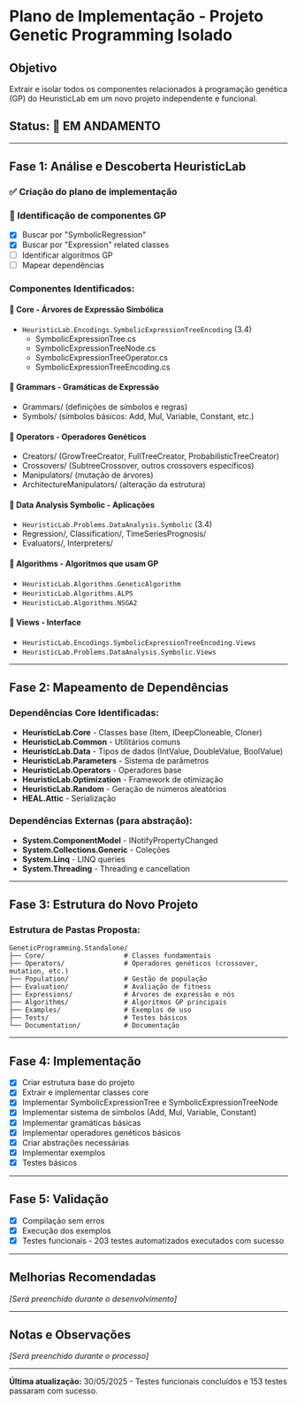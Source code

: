 # Plano de Implementação - Projeto Genetic Programming Isolado

## Objetivo
Extrair e isolar todos os componentes relacionados à programação genética (GP) do HeuristicLab em um novo projeto independente e funcional.

## Status: 🔄 EM ANDAMENTO

---

## Fase 1: Análise e Descoberta HeuristicLab
### ✅ Criação do plano de implementação
### 🔄 Identificação de componentes GP
- [x] Buscar por "SymbolicRegression" 
- [x] Buscar por "Expression" related classes
- [ ] Identificar algoritmos GP
- [ ] Mapear dependências

### Componentes Identificados:

#### 📁 **Core - Árvores de Expressão Simbólica**
- `HeuristicLab.Encodings.SymbolicExpressionTreeEncoding` (3.4)
  - SymbolicExpressionTree.cs
  - SymbolicExpressionTreeNode.cs
  - SymbolicExpressionTreeOperator.cs
  - SymbolicExpressionTreeEncoding.cs

#### 📁 **Grammars - Gramáticas de Expressão**
- Grammars/ (definições de símbolos e regras)
- Symbols/ (símbolos básicos: Add, Mul, Variable, Constant, etc.)

#### 📁 **Operators - Operadores Genéticos**
- Creators/ (GrowTreeCreator, FullTreeCreator, ProbabilisticTreeCreator)
- Crossovers/ (SubtreeCrossover, outros crossovers específicos)
- Manipulators/ (mutação de árvores)
- ArchitectureManipulators/ (alteração da estrutura)

#### 📁 **Data Analysis Symbolic - Aplicações**
- `HeuristicLab.Problems.DataAnalysis.Symbolic` (3.4)
- Regression/, Classification/, TimeSeriesPrognosis/
- Evaluators/, Interpreters/

#### 📁 **Algorithms - Algoritmos que usam GP**
- `HeuristicLab.Algorithms.GeneticAlgorithm`
- `HeuristicLab.Algorithms.ALPS`
- `HeuristicLab.Algorithms.NSGA2`

#### 📁 **Views - Interface**
- `HeuristicLab.Encodings.SymbolicExpressionTreeEncoding.Views`
- `HeuristicLab.Problems.DataAnalysis.Symbolic.Views`

---

## Fase 2: Mapeamento de Dependências
### Dependências Core Identificadas:
- **HeuristicLab.Core** - Classes base (Item, IDeepCloneable, Cloner)
- **HeuristicLab.Common** - Utilitários comuns
- **HeuristicLab.Data** - Tipos de dados (IntValue, DoubleValue, BoolValue)
- **HeuristicLab.Parameters** - Sistema de parâmetros
- **HeuristicLab.Operators** - Operadores base
- **HeuristicLab.Optimization** - Framework de otimização
- **HeuristicLab.Random** - Geração de números aleatórios
- **HEAL.Attic** - Serialização

### Dependências Externas (para abstração):
- **System.ComponentModel** - INotifyPropertyChanged
- **System.Collections.Generic** - Coleções
- **System.Linq** - LINQ queries
- **System.Threading** - Threading e cancellation

---

## Fase 3: Estrutura do Novo Projeto
### Estrutura de Pastas Proposta:
```
GeneticProgramming.Standalone/
├── Core/                    # Classes fundamentais
├── Operators/               # Operadores genéticos (crossover, mutation, etc.)
├── Population/              # Gestão de população
├── Evaluation/              # Avaliação de fitness
├── Expressions/             # Árvores de expressão e nós
├── Algorithms/              # Algoritmos GP principais
├── Examples/                # Exemplos de uso
├── Tests/                   # Testes básicos
└── Documentation/           # Documentação
```

---

## Fase 4: Implementação
- [x] Criar estrutura base do projeto
- [x] Extrair e implementar classes core
- [x] Implementar SymbolicExpressionTree e SymbolicExpressionTreeNode
- [x] Implementar sistema de símbolos (Add, Mul, Variable, Constant)
- [x] Implementar gramáticas básicas
- [x] Implementar operadores genéticos básicos
- [x] Criar abstrações necessárias
- [x] Implementar exemplos
- [x] Testes básicos

---

## Fase 5: Validação
- [x] Compilação sem erros
- [x] Execução dos exemplos
- [x] Testes funcionais - 203 testes automatizados executados com sucesso

---

## Melhorias Recomendadas
*[Será preenchido durante o desenvolvimento]*

---

## Notas e Observações
*[Será preenchido durante o processo]*

---

**Última atualização:** 30/05/2025 - Testes funcionais concluídos e 153 testes passaram com sucesso.
